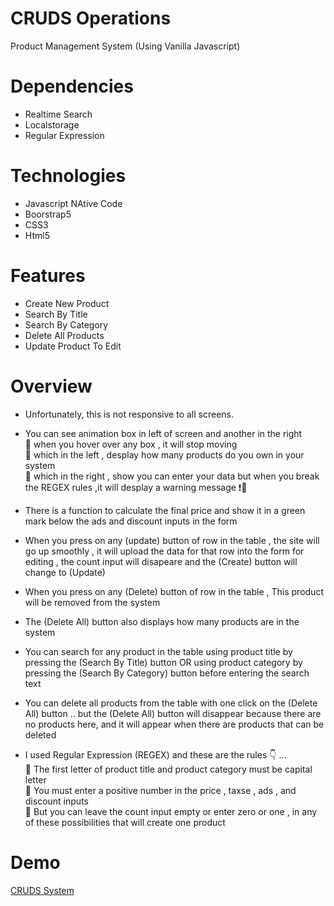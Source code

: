 # CRUDS Operations
Product Management System (Using Vanilla  Javascript)
# Dependencies
- Realtime Search
- Localstorage
- Regular Expression
# Technologies 
- Javascript NAtive Code
- Boorstrap5
- CSS3
- Html5
# Features
- Create New Product
- Search By Title
- Search By Category
- Delete All Products
- Update Product To Edit
# Overview
- Unfortunately, this is not responsive to all screens.
- You can see animation box in left of screen and another in the right
   <br>🔶 when you hover over any box , it will stop moving
   <br>🔶 which in the left , desplay how many products do you own in your system
   <br>🔶 which in the right , show you can enter your data but when you break the REGEX  rules ,it will desplay a warning message ❗🚫

- There is a function to calculate the final price and show it in a green mark below the ads and discount inputs in the form

- When you press on any (update) button of row in the table , the site will go up smoothly , it will upload the data for that row into the form for editing , the count input will disapeare and the (Create) button will change to (Update)

- When you press on any (Delete) button of row in the table , This product will be removed from the system

- The (Delete All) button also displays how many products are in the system

- You can search for any product in the table using product title by pressing the (Search By Title) button OR using product category by pressing the (Search By Category) button before entering the search text

- You can delete all products from the table with one click on the (Delete All) button .. but the (Delete All) button will disappear because there are no products here, and it will appear when there are products that can be deleted

- I used Regular Expression (REGEX) and these are the rules 👇 ...
<br>🔷 The first letter of product title and product category must be capital letter
<br>🔷 You must enter a positive number in the price , taxse , ads , and discount inputs
<br>🔷 But you can leave the count input empty or enter zero or one , in any of these possibilities that will create one product

# Demo
<a href="https://ahmedeid1998.github.io/CRUDS-JS/">CRUDS System</a>
